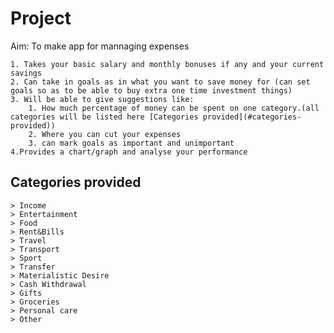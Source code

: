 # Project

Aim: To make app for mannaging expenses

    1. Takes your basic salary and monthly bonuses if any and your current savings
    2. Can take in goals as in what you want to save money for (can set goals so as to be able to buy extra one time investment things)
    3. Will be able to give suggestions like:
        1. How much percentage of money can be spent on one category.(all categories will be listed here [Categories provided](#categories-provided))
        2. Where you can cut your expenses
        3. can mark goals as important and unimportant 
    4.Provides a chart/graph and analyse your performance
## Categories provided
    > Income
    > Entertainment
    > Food
    > Rent&Bills
    > Travel
    > Transport
    > Sport
    > Transfer
    > Materialistic Desire
    > Cash Withdrawal
    > Gifts
    > Groceries
    > Personal care
    > Other
